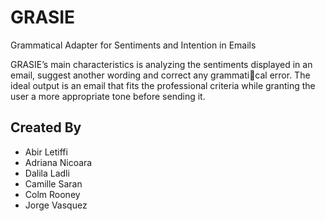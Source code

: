 # GRASIE
Grammatical Adapter for Sentiments and Intention in Emails

GRASIE’s main characteristics is analyzing the sentiments displayed in an email, suggest another wording and correct any grammatical error. The ideal output is an email that fits the professional criteria while granting the user a more appropriate tone before sending it. 

## Created By
* Abir Letiffi
* Adriana Nicoara
* Dalila Ladli
* Camille Saran
* Colm Rooney
* Jorge Vasquez
